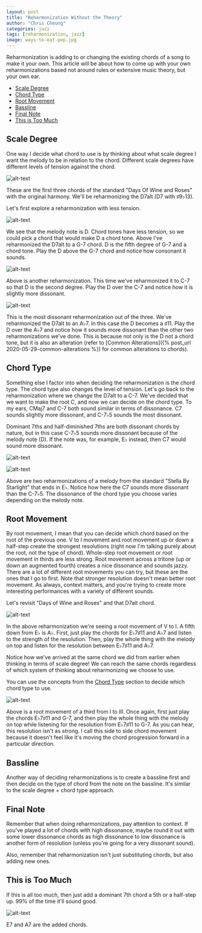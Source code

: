 ```yaml
---
layout: post
title: "Reharmonization Without the Theory"
author: "Chris Cheung"
categories: jazz
tags: [reharmonization, jazz]
image: ways-to-eat-pop.jpg
---
```


Reharmonization is adding to or changing the existing chords of a song to make it your own. This article will be about how to come up with your own reharmonizations based not around rules or extensive music theory, but your own ear.

- [Scale Degree](#scale-degree)
- [Chord Type](#chord-type)
- [Root Movement](#root-movement)
- [Bassline](#bassline)
- [Final Note](#final-note)
- [This is Too Much](#this-is-too-much)

## Scale Degree

One way I decide what chord to use is by thinking about what scale degree I want the melody to be in relation to the chord. Different scale degrees have different levels of tension against the chord.

![alt-text]({{site.github.url}}/assets/img/reharm-without-theory/days-of-wine-and-roses-original.png "Days Of Wine and Roses Original Harmony")

These are the first three chords of the standard "Days Of Wine and Roses" with the original harmony. We'll be reharmonizing the D7alt (D7 with &#9839;9&#9837;13).

Let's first explore a reharmonization with less tension.

![alt-text]({{site.github.url}}/assets/img/reharm-without-theory/days-of-wine-and-roses-reharm-1.png "Days Of Wine and Roses Reharmonization")

We see that the melody note is D. Chord tones have less tension, so we could pick a chord that would make D a chord tone. Above I've reharmonized the D7alt to a G-7 chord. D is the fifth degree of G-7 and a chord tone. Play the D above the G-7 chord and notice how consonant it sounds.

![alt-text]({{site.github.url}}/assets/img/reharm-without-theory/days-of-wine-and-roses-reharm-2.png "Days Of Wine and Roses Reharmonization")

Above is another reharmonization. This time we've reharmonized it to C-7 so that D is the second degree. Play the D over the C-7 and notice how it is slightly more dissonant.

![alt-text]({{site.github.url}}/assets/img/reharm-without-theory/days-of-wine-and-roses-reharm-3.png "Days Of Wine and Roses Reharmonization")

This is the most dissonant reharmonization out of the three. We've reharmonized the D7alt to an A&#9837;7. In this case the D becomes a &#9839;11. Play the D over the A&#9837;7 and notice how it sounds more dissonant than the other two reharmonizations we've done. This is because not only is the D not a chord tone, but it is also an alteration (refer to [Common Alterations]({% post_url 2020-05-29-common-alterations %}) for common alterations to chords).

## Chord Type

Something else I factor into when deciding the reharmonization is the chord type. The chord type also changes the level of tension. Let's go back to the reharmonization where we change the D7alt to a C-7. We've decided that we want to make the root C, and now we can decide on the chord type. To my ears, CMaj7 and C-7 both sound similar in terms of dissonance. C7 sounds slightly more dissonant, and C-7&#9837;5 sounds the most dissonant. 

Dominant 7ths and half-diminished 7ths are both dissonant chords by nature, but in this case C-7&#9837;5 sounds more dissonant because of the melody note (D). If the note was, for example, E&#9837; instead, then C7 would sound more dissonant.

![alt-text]({{site.github.url}}/assets/img/reharm-without-theory/stella-by-starlight-reharm-1.png "Stella By Starlight Reharmonization")

![alt-text]({{site.github.url}}/assets/img/reharm-without-theory/stella-by-starlight-reharm-2.png "Stella By Starlight Reharmonization")

Above are two reharmonizations of a melody from the standard "Stella By Starlight" that ends in E&#9837;. Notice how here the C7 sounds more dissonant than the C-7&#9837;5. The dissonance of the chord type you choose varies depending on the melody note.

## Root Movement

By root movement, I mean that you can decide which chord based on the root of the previous one. V to I movement and root movement up or down a half-step create the strongest resolutions (right now I'm talking purely about the root, not the type of chord). Whole-step root movement or root movement in thirds are less strong. Root movement across a tritone (up or down an augmented fourth) creates a nice dissonance and sounds jazzy. There are a lot of different root movements you can try, but these are the ones that I go to first. Note that stronger resolution doesn't mean better root movement. As always, context matters, and you're trying to create more interesting performances with a variety of different sounds.

Let's revisit "Days of Wine and Roses" and that D7alt chord.

![alt-text]({{site.github.url}}/assets/img/reharm-without-theory/days-of-wine-and-roses-reharm-3.png "Days Of Wine and Roses Reharmonization")

In the above reharmonization we're seeing a root movement of V to I. A fifth down from E&#9837; is A&#9837;. First, just play the chords for E&#9837;7&#9839;11 and A&#9837;7 and listen to the strength of the resolution. Then, play the whole thing with the melody on top and listen for the resolution between E&#9837;7&#9839;11 and A&#9837;7. 

Notice how we've arrived at the same chord we did from earlier when thinking in terms of scale degree! We can reach the same chords regardless of which system of thinking about reharmonizing we choose to use. 

You can use the concepts from the [Chord Type](#chord-type) section to decide which chord type to use.

![alt-text]({{site.github.url}}/assets/img/reharm-without-theory/days-of-wine-and-roses-reharm-1.png "Days Of Wine and Roses Reharmonization")

Above is a root movement of a third from I to III. Once again, first just play the chords E&#9837;7&#9839;11 and G-7, and then play the whole thing with the melody on top while listening for the resolution from E&#9837;7&#9839;11 to G-7. As you can hear, this resolution isn't as strong. I call this side to side chord movement because it doesn't feel like it's moving the chord progression forward in a particular direction.

## Bassline

Another way of deciding reharmonizations is to create a bassline first and then decide on the type of chord from the note on the bassline. It's similar to the scale degree + chord type approach.

## Final Note

Remember that when doing reharmonizations, pay attention to context. If you've played a lot of chords with high dissonance, maybe round it out with some lower dissonance chords as high dissonance to low dissonance is another form of resolution (unless you're going for a very dissonant sound).

Also, remember that reharmonization isn't just substituting chords, but also adding new ones. 

## This is Too Much

If this is all too much, then just add a dominant 7th chord a 5th or a half-step up. 99% of the time it'll sound good.

![alt-text]({{site.github.url}}/assets/img/reharm-without-theory/days-of-wine-and-roses-reharm-easy.png "Days Of Wine and Roses Easy Reharmonization")

E7 and A7 are the added chords.